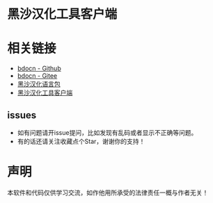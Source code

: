 # 黑沙汉化工具客户端

# 相关链接
- [bdocn - Github](https://github.com/BDO-CnHope/bdocn)
- [bdocn - Gitee](https://gitee.com/bdo-cnhope/bdocn)
- [黑沙汉化语言包](https://github.com/BDO-CnHope/bdocn)
- [黑沙汉化工具客户端](https://github.com/BDO-CnHope/bdocn_client)

## issues
- 如有问题请开issue提问，比如发现有乱码或者显示不正确等问题。
- 有的话还请关注收藏点个Star，谢谢你的支持！

# 声明
本软件和代码仅供学习交流，如作他用所承受的法律责任一概与作者无关！
